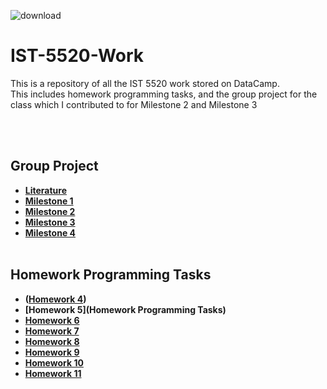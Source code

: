 ![download](https://user-images.githubusercontent.com/91383782/211230407-dcc1898c-80e2-4969-81b4-36d3813c05e8.jpg)


# IST-5520-Work
This is a repository of all the IST 5520 work stored on DataCamp. <br/>
This includes homework programming tasks, and the group project for the class which I contributed to for Milestone 2 and Milestone 3<br/>

<br/><br/>

## Group Project
- __[Literature](https://github.com/ajc3xc/IST-5520-Work/tree/main/Group-Project/Literature)__
- __[Milestone 1](https://github.com/ajc3xc/IST-5520-Work/tree/main/Group-Project/Milestone1)__
- __[Milestone 2](https://github.com/ajc3xc/IST-5520-Work/tree/main/Group-Project/Milestone2)__
- __[Milestone 3](https://github.com/ajc3xc/IST-5520-Work/tree/main/Group-Project/Milestone3)__
- __[Milestone 4](https://github.com/ajc3xc/IST-5520-Work/tree/main/Group-Project/Milestone4)__
<br/><br/>

## Homework Programming Tasks
- __([Homework 4](https://github.com/ajc3xc/IST-5520-Work/tree/main/Homework%20Programming%20Tasks/Homework%204%20Programming))__
- __[Homework 5](Homework Programming Tasks)__
- __[Homework 6]()__
- __[Homework 7]()__
- __[Homework 8]()__
- __[Homework 9]()__
- __[Homework 10]()__
- __[Homework 11]()__
